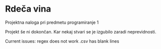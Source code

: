 # Rdeča vina
Projektna naloga pri predmetu programiranje 1

Projekt še ni dokončan. Kar nekaj stvari se je izgubilo zaradi neprevidnosti.

Current issues:
regex does not work
.csv has blank lines
